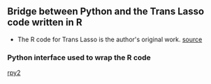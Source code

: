 ## Bridge between Python and the Trans Lasso code written in R
- The R code for Trans Lasso is the author's original work.
[source](https://github.com/saili0103/TransLasso)

### Python interface used to wrap the R code
[rpy2](https://rpy2.github.io/doc/v3.4.x/html/index.html)
